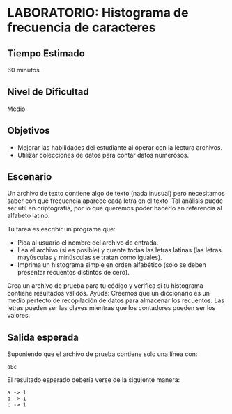 # LABORATORIO: Histograma de frecuencia de caracteres

## Tiempo Estimado

60 minutos

## Nivel de Dificultad

Medio

## Objetivos

* Mejorar las habilidades del estudiante al operar con la lectura archivos.
* Utilizar colecciones de datos para contar datos numerosos.

## Escenario

Un archivo de texto contiene algo de texto (nada inusual) pero necesitamos saber con qué frecuencia aparece cada letra en el texto. Tal análisis puede ser útil en criptografía, por lo que queremos poder hacerlo en referencia al alfabeto latino.

Tu tarea es escribir un programa que:

* Pida al usuario el nombre del archivo de entrada.
* Lea el archivo (si es posible) y cuente todas las letras latinas (las letras mayúsculas y minúsculas se tratan como iguales).
* Imprima un histograma simple en orden alfabético (sólo se deben presentar recuentos distintos de cero).

Crea un archivo de prueba para tu código y verifica si tu histograma contiene resultados válidos.
Ayuda: Creemos que un diccionario es un medio perfecto de recopilación de datos para almacenar los recuentos. Las letras pueden ser las claves mientras que los contadores pueden ser los valores.

## Salida esperada

Suponiendo que el archivo de prueba contiene solo una línea con:

`aBc`


El resultado esperado debería verse de la siguiente manera:
```
a -> 1
b -> 1
c -> 1
```


